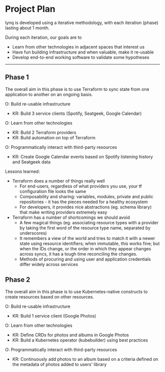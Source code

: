 # Project Plan

lynq is developed using a iterative methodology, with each iteration (phase) lasting about 1 month.

During each iteration, our goals are to 
* Learn from other technologies in adjacent spaces that interest us
* Have fun building infrastructure and when valuable, make it re-usable
* Develop end-to-end working software to validate some hypotheses

---

## Phase 1

The overall aim in this phase is to use Terraform to sync state from one application to another on an ongoing basis.

O: Build re-usable infrastructure
- KR: Build 3 service clients (Spotify, Seatgeek, Google Calendar)

O: Learn from other technologies
- KR: Build 2 Terraform providers
- KR: Build automation on top of Terraform

O: Programmatically interact with third-party resources
- KR: Create Google Calendar events based on Spotify listening history and Seatgeek data

Lessons learned:
* Terraform does a number of things really well
  * For end-users, regardless of what providers you use, your tf configuration file looks the same
  * Composability and sharing: variables, modules, private and public repositories - it has the pieces needed for a healthy ecosystem
  * For developers, it provides nice abstractions (eg. schema library) that make writing providers extremely easy
* Terraform has a number of shortcomings we should avoid
  * A few magical things (eg. associating resource types with a provider by taking the first word of the resource type name, separated by underscores)
  * It remembers a view of the world and tries to match it with a newer state using resource identifiers; when immutable, this works fine; but when the IDs change, or the order in which they appear changes across syncs, it has a tough time reconciling the changes.
  * Methods of procuring and using user and application credentials differ widely across services

## Phase 2

The overall aim in this phase is to use Kubernetes-native constructs to create resources based on other resources.

O: Build re-usable infrastructure
- KR: Build 1 service client (Google Photos)

O: Learn from other technologies
- KR: Define CRDs for photos and albums in Google Photos
- KR: Build a Kubernetes operator (kubebuilder) using best practices 

O:  Programmatically interact with third-party resources
- KR: Continuously add photos to an album based on a criteria defined on the metadata of photos added to users' library
